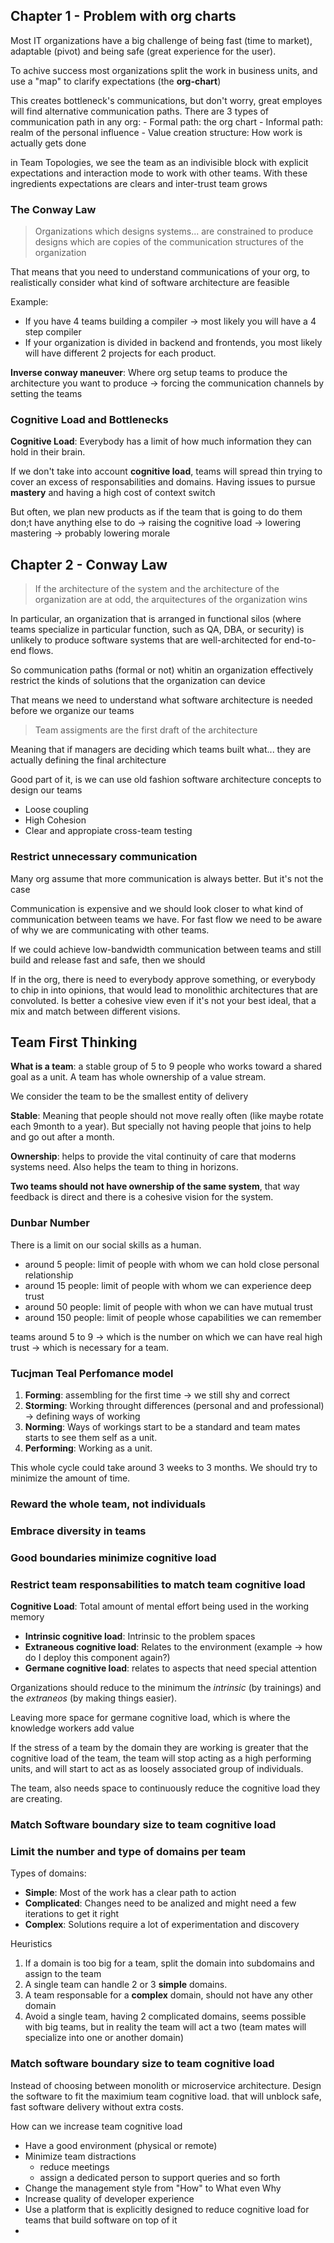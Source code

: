 

## Chapter 1 - Problem with org charts

Most IT organizations have a big challenge 
	of being fast (time to market), adaptable (pivot) and being safe (great experience for the user). 

To achive success most organizations split the work in business units, and use a "map" to clarify expectations (the **org-chart**)

This creates bottleneck's communications, but don't worry, great employes will find alternative communication paths. There are 3 types of communication path in any org:
	- Formal path: the org chart
	- Informal path: realm of the personal influence
	- Value creation structure: How work is actually gets done

in Team Topologies, we see the team as an indivisible block with explicit  expectations and interaction mode to work with other teams. With these ingredients expectations are clears and inter-trust team grows

### The Conway Law

> Organizations which designs systems... are constrained to produce designs which are copies of the communication structures of the organization

That means that you need to understand communications of your org, to realistically consider what kind of software architecture are feasible 

Example:
- If you have 4 teams building a compiler -> most likely you will have a 4 step compiler
- If your organization is divided in backend and frontends, you most likely  will have different 2 projects for each product.

**Inverse conway maneuver**: Where org setup teams to produce the architecture you want to produce -> forcing the communication channels by setting the teams

### Cognitive Load and Bottlenecks

**Cognitive Load**: Everybody has a limit of how much information they can hold in their brain. 

If we don't take into account **cognitive load**, teams will spread thin trying to cover an excess of responsabilities and domains. Having issues to pursue **mastery** and having a high cost of context switch

But often, we plan new products as if the team that is going to do them don;t have anything else to do -> raising the cognitive load -> lowering mastering -> probably lowering morale

## Chapter 2 - Conway Law 

> If the architecture of the system and the architecture of the organization are at odd, the arquitectures of the organization wins

In particular, an organization that is arranged in functional silos (where teams specialize in particular function, such as QA, DBA, or security) is unlikely to produce software systems that are well-architected for end-to-end flows.

So communication paths (formal or not) whitin an organization effectively restrict the kinds of solutions that the organization can device

That means we need to understand what software architecture is needed before we  organize our teams

> Team assigments are the first draft of the architecture

Meaning that if managers are deciding which teams built what... they are actually defining the final architecture

Good part of it, is we can use old fashion software architecture concepts to design our teams

- Loose coupling 
- High Cohesion
- Clear and appropiate cross-team testing 

### Restrict unnecessary communication

Many org assume that more communication is always better. But it's not the case

Communication is expensive and we should look closer to what kind of communication between teams we have. For fast flow we need to be aware of why we are communicating with other teams.

If we could achieve low-bandwidth communication between teams and still build and release fast and safe, then we should

If in the org, there is need to everybody approve something, or everybody to chip in into opinions, that would lead to monolithic architectures that are convoluted. Is better a cohesive view even if it's not your best ideal, that a mix and match between different visions.

## Team First Thinking

**What is a team**: a stable group of 5 to 9 people who works toward a shared goal as a unit. A team has whole ownership of a value stream.

We consider the team to be the smallest entity of delivery


**Stable**: Meaning that people should not move really often (like maybe rotate each 9month to a year). But specially not having people that joins to help and go out after a month.

**Ownership**: helps to provide the vital continuity of care that moderns systems need. Also helps the team to thing  in horizons. 

**Two teams should not have ownership of the same system**, that way feedback is direct and there is a cohesive vision for the system.


### Dunbar Number 

There is a limit on our social skills as a human.

- around 5 people: limit of people with whom we can hold close personal relationship
- around 15 people: limit of people with whom we can experience deep trust
- around 50 people: limit of people with whon we can have mutual trust
- around 150 people: limit of people whose capabilities we can remember

teams around 5 to 9 -> which is the number on which we can have real high trust -> which is necessary for a team.

###  Tucjman Teal Perfomance model
1. **Forming**: assembling for the first time -> we still shy and correct
2. **Storming**: Working throught differences (personal and and professional) -> defining ways of working
3. **Norming**: Ways of workings start to be a standard and team mates starts to see them self as a unit.
4. **Performing**: Working as a unit.

This whole cycle could take around 3 weeks to 3 months. We should try to minimize the amount of time.

### Reward the whole team, not individuals
### Embrace diversity in teams
### Good boundaries minimize cognitive load

### Restrict team responsabilities to match team cognitive load

**Cognitive Load**: Total amount of mental effort being used in the working memory

- **Intrinsic cognitive load**: Intrinsic to the problem spaces
- **Extraneous cognitive load**: Relates to the environment (example -> how do I deploy this component again?)
- **Germane cognitive load**: relates to aspects that need special attention

Organizations should reduce to the minimum the *intrinsic*  (by trainings) and the *extraneos* (by making things easier).

Leaving more space for germane cognitive load, which is where the knowledge workers add value

If the stress of a team by the domain they are working is greater that the cognitive load of the team, the team will stop acting as a high performing units, and will start to act as as loosely associated group of individuals.

The team, also needs space to continuously reduce the cognitive load they are creating.

###  Match Software boundary size to team cognitive load

### Limit the number and type of domains per team

Types of domains:
- **Simple**: Most of the work has a clear path to action
- **Complicated**: Changes need to be analized and might need a few iterations to get it right
- **Complex**: Solutions require a lot of experimentation and discovery

Heuristics

1. If a domain is too big for a team, split the domain into subdomains and assign to the team
2. A single team can handle 2 or 3 **simple** domains. 
3. A team responsable for a **complex** domain, should not have any other domain
4. Avoid a single team, having 2 complicated domains, seems possible with big teams, but in reality the team will act a two (team mates will specialize into one or another domain)

### Match software boundary size to team cognitive load

Instead of choosing between monolith or microservice architecture. Design the software to fit the maximium team cognitive load. that will unblock safe, fast software delivery without extra costs.

How can we increase team cognitive load

- Have a good environment (physical or remote)
- Minimize team distractions
	- reduce meetings
	- assign a dedicated person to support queries and so forth
- Change the management style from "How" to What even Why
- Increase quality of developer experience
- Use a platform that is explicitly designed to reduce cognitive load for teams that build software on top of it
- 


